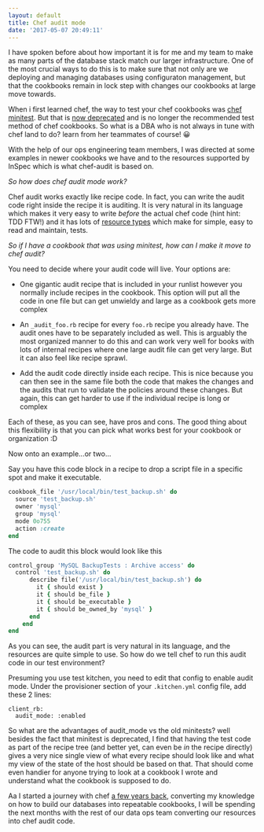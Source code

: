 ```yaml
---
layout: default
title: Chef audit mode
date: '2017-05-07 20:49:11'
---
```


I have spoken before about how important it is for me and my team to make as many parts of the database stack match our larger infrastructure. One of the most crucial ways to do this is to make sure that not only are we deploying and managing databases using configuraton management, but that the cookbooks remain in lock step with changes our cookbooks at large move towards.

When i first learned chef, the way to test your chef cookbooks was [chef minitest](https://github.com/chef/minitest-chef-handler). But that is [now deprecated](https://github.com/chef/minitest-chef-handler/blob/master/README.md#deprecation-notice) and is no longer the recommended test method of chef cookbooks. So what is a DBA who is not always in tune with chef land to do? learn from her teammates of course! 😀

With the help of our ops engineering team members, I was directed at some examples in newer cookbooks we have and to the resources supported by InSpec which is what chef-audit is based on.

_So how does chef audit mode work?_

Chef audit works exactly like recipe code. In fact, you can write the audit code right inside the recipe it is auditing. It is very natural in its language which makes it very easy to write *before* the actual chef code (hint hint: TDD FTW!) and it has lots of [resource types](http://serverspec.org/resource_types.html) which make for simple, easy to read and maintain, tests.

_So if I have a cookbook that was using minitest, how can I make it move to chef audit?_

You need to decide where your audit code will live. Your options are:

* One gigantic audit recipe that is included in your runlist however you normally include recipes in the cookbook. This option will put all the code in one file but can get unwieldy and large as a cookbook gets more complex

* An `_audit_foo.rb` recipe for every `foo.rb` recipe you already have. The audit ones have to be separately included as well. This is arguably the most organized manner to do this and can work very well for books with lots of internal recipes where one large audit file can get very large. But it can also feel like recipe sprawl.

* Add the audit code directly inside each recipe. This is nice because you can then see in the same file both the code that makes the changes and the audits that run to validate the policies around these changes. But again, this can get harder to use if the individual recipe is long or complex

Each of these, as you can see, have pros and cons. The good thing about this flexibility is that you can pick what works best for your cookbook or organization :D

Now onto an example...or two...

Say you have this code block in a recipe to drop a script file in a specific spot and make it executable.
```ruby
cookbook_file '/usr/local/bin/test_backup.sh' do
  source 'test_backup.sh'
  owner 'mysql'
  group 'mysql'
  mode 0o755
  action :create
end
```

The code to audit this block would look like this
```ruby
control_group 'MySQL BackupTests : Archive access' do
  control 'test_backup.sh' do
      describe file('/usr/local/bin/test_backup.sh') do
        it { should exist }
        it { should be_file }
        it { should be_executable }
        it { should be_owned_by 'mysql' }
      end
    end
end
```

As you can see, the audit part is very natural in its language, and the resources are quite simple to use. So how do we tell chef to run this audit code in our test environment?

Presuming you use test kitchen, you need to edit that config to enable audit mode.
Under the provisioner section of your `.kitchen.yml` config file, add these 2 lines:

```
client_rb:
  audit_mode: :enabled
```

So what are the advantages of audit_mode vs the old minitests? well besides the fact that minitest is deprecated, I find that having the test code as part of the recipe tree (and better yet, can even be *in* the recipe directly) gives a very nice single view of what every recipe should look like and what my view of the state of the host should be based on that. That should come even handier for anyone trying to look at a cookbook I wrote and understand what the cookbook is supposed to do.

Aa I started a journey with chef [a few years back](https://dbsmasher.com/2015/02/12/-learning-configuration-management-as-a-dba/), converting my knowledge on how to build our databases into repeatable cookbooks, I will be spending the next months with the rest of our data ops team converting our resources into chef audit code.
